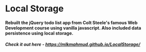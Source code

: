 # Local Storage
#### Rebuilt the jQuery todo list app from Colt Steele's famous Web Development course using vanilla javascript. Also included data persistence using local storage.

##### Check it out here - https://mlkmahmud.github.io/LocalStorage/
